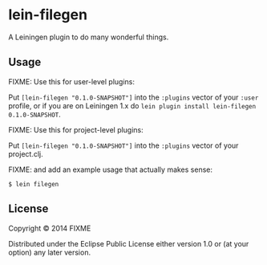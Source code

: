 # lein-filegen

A Leiningen plugin to do many wonderful things.

## Usage

FIXME: Use this for user-level plugins:

Put `[lein-filegen "0.1.0-SNAPSHOT"]` into the `:plugins` vector of your
`:user` profile, or if you are on Leiningen 1.x do `lein plugin install
lein-filegen 0.1.0-SNAPSHOT`.

FIXME: Use this for project-level plugins:

Put `[lein-filegen "0.1.0-SNAPSHOT"]` into the `:plugins` vector of your project.clj.

FIXME: and add an example usage that actually makes sense:

    $ lein filegen

## License

Copyright © 2014 FIXME

Distributed under the Eclipse Public License either version 1.0 or (at
your option) any later version.
